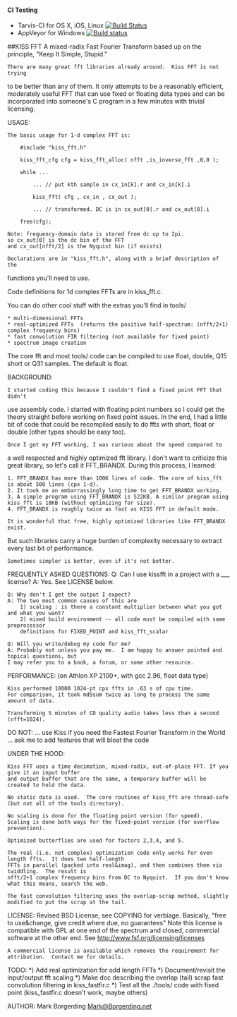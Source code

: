 #### CI Testing
* Tarvis-CI for OS X, iOS, Linux [![Build Status](https://travis-ci.org/AchimTuran/KissFFT.svg?branch=master)](https://travis-ci.org/AchimTuran/KissFFT)
* AppVeyor for Windows [![Build status](https://ci.appveyor.com/api/projects/status/574mjwqsdm6gokb7/branch/master?svg=true)](https://ci.appveyor.com/project/AchimTuran/kissfft/branch/master)

##KISS FFT
A mixed-radix Fast Fourier Transform based up on the principle, "Keep It Simple, Stupid."

    There are many great fft libraries already around.  Kiss FFT is not trying
to be better than any of them.  It only attempts to be a reasonably efficient, 
moderately useful FFT that can use fixed or floating data types and can be 
incorporated into someone's C program in a few minutes with trivial licensing.

USAGE:

    The basic usage for 1-d complex FFT is:

        #include "kiss_fft.h"

        kiss_fft_cfg cfg = kiss_fft_alloc( nfft ,is_inverse_fft ,0,0 );

        while ...
        
            ... // put kth sample in cx_in[k].r and cx_in[k].i
            
            kiss_fft( cfg , cx_in , cx_out );
            
            ... // transformed. DC is in cx_out[0].r and cx_out[0].i 
            
        free(cfg);

    Note: frequency-domain data is stored from dc up to 2pi.
    so cx_out[0] is the dc bin of the FFT
    and cx_out[nfft/2] is the Nyquist bin (if exists)

    Declarations are in "kiss_fft.h", along with a brief description of the 
functions you'll need to use. 

Code definitions for 1d complex FFTs are in kiss_fft.c.

You can do other cool stuff with the extras you'll find in tools/

    * multi-dimensional FFTs 
    * real-optimized FFTs  (returns the positive half-spectrum: (nfft/2+1) complex frequency bins)
    * fast convolution FIR filtering (not available for fixed point)
    * spectrum image creation

The core fft and most tools/ code can be compiled to use float, double,
 Q15 short or Q31 samples. The default is float.


BACKGROUND:

    I started coding this because I couldn't find a fixed point FFT that didn't 
use assembly code.  I started with floating point numbers so I could get the 
theory straight before working on fixed point issues.  In the end, I had a 
little bit of code that could be recompiled easily to do ffts with short, float
or double (other types should be easy too).  

    Once I got my FFT working, I was curious about the speed compared to
a well respected and highly optimized fft library.  I don't want to criticize 
this great library, so let's call it FFT_BRANDX.
During this process, I learned:

    1. FFT_BRANDX has more than 100K lines of code. The core of kiss_fft is about 500 lines (cpx 1-d).
    2. It took me an embarrassingly long time to get FFT_BRANDX working.
    3. A simple program using FFT_BRANDX is 522KB. A similar program using kiss_fft is 18KB (without optimizing for size).
    4. FFT_BRANDX is roughly twice as fast as KISS FFT in default mode.

    It is wonderful that free, highly optimized libraries like FFT_BRANDX exist.
But such libraries carry a huge burden of complexity necessary to extract every 
last bit of performance.

    Sometimes simpler is better, even if it's not better.

FREQUENTLY ASKED QUESTIONS:
	Q: Can I use kissfft in a project with a ___ license?
	A: Yes.  See LICENSE below.

	Q: Why don't I get the output I expect?
	A: The two most common causes of this are 
		1) scaling : is there a constant multiplier between what you got and what you want?
		2) mixed build environment -- all code must be compiled with same preprocessor 
		definitions for FIXED_POINT and kiss_fft_scalar

	Q: Will you write/debug my code for me?
	A: Probably not unless you pay me.  I am happy to answer pointed and topical questions, but 
	I may refer you to a book, a forum, or some other resource.


PERFORMANCE:
    (on Athlon XP 2100+, with gcc 2.96, float data type)

    Kiss performed 10000 1024-pt cpx ffts in .63 s of cpu time.
    For comparison, it took md5sum twice as long to process the same amount of data.

    Transforming 5 minutes of CD quality audio takes less than a second (nfft=1024). 

DO NOT:
    ... use Kiss if you need the Fastest Fourier Transform in the World
    ... ask me to add features that will bloat the code

UNDER THE HOOD:

    Kiss FFT uses a time decimation, mixed-radix, out-of-place FFT. If you give it an input buffer  
    and output buffer that are the same, a temporary buffer will be created to hold the data.

    No static data is used.  The core routines of kiss_fft are thread-safe (but not all of the tools directory).

    No scaling is done for the floating point version (for speed).  
    Scaling is done both ways for the fixed-point version (for overflow prevention).

    Optimized butterflies are used for factors 2,3,4, and 5. 

    The real (i.e. not complex) optimization code only works for even length ffts.  It does two half-length
    FFTs in parallel (packed into real&imag), and then combines them via twiddling.  The result is 
    nfft/2+1 complex frequency bins from DC to Nyquist.  If you don't know what this means, search the web.

    The fast convolution filtering uses the overlap-scrap method, slightly 
    modified to put the scrap at the tail.

LICENSE:
    Revised BSD License, see COPYING for verbiage. 
    Basically, "free to use&change, give credit where due, no guarantees"
    Note this license is compatible with GPL at one end of the spectrum and closed, commercial software at 
    the other end.  See http://www.fsf.org/licensing/licenses

    A commercial license is available which removes the requirement for attribution.  Contact me for details.

  
TODO:
    *) Add real optimization for odd length FFTs 
    *) Document/revisit the input/output fft scaling
    *) Make doc describing the overlap (tail) scrap fast convolution filtering in kiss_fastfir.c
    *) Test all the ./tools/ code with fixed point (kiss_fastfir.c doesn't work, maybe others)

AUTHOR:
    Mark Borgerding
    Mark@Borgerding.net
